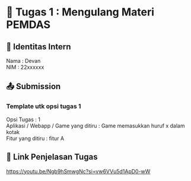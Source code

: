 # 📁 Tugas 1 : Mengulang Materi PEMDAS

## 👤 Identitas Intern
Nama : Devan             
NIM  : 22xxxxxx

## 📤 Submission

### Template utk opsi tugas 1
Opsi Tugas : 1        
Aplikasi / Webapp / Game yang ditiru : Game memasukkan huruf x dalam kotak  
Fitur yang ditiru : fitur A     


## 🔗 Link Penjelasan Tugas

https://youtu.be/Ngb9hSmwgNc?si=vw6VVu5d1ApD0-wW

